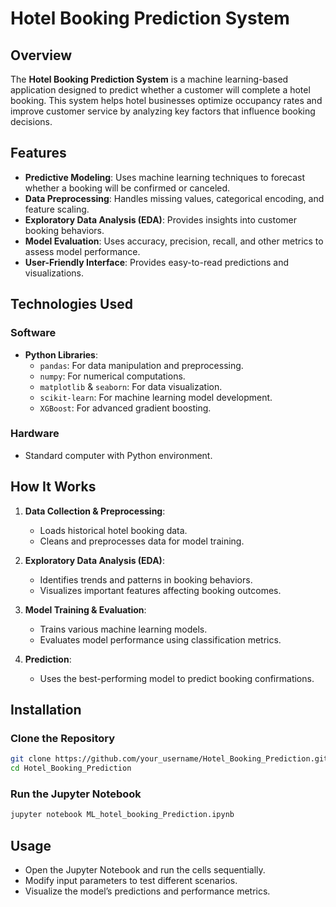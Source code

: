 # Hotel Booking Prediction System

## Overview
The **Hotel Booking Prediction System** is a machine learning-based application designed to predict whether a customer will complete a hotel booking. This system helps hotel businesses optimize occupancy rates and improve customer service by analyzing key factors that influence booking decisions.

## Features
- **Predictive Modeling**: Uses machine learning techniques to forecast whether a booking will be confirmed or canceled.
- **Data Preprocessing**: Handles missing values, categorical encoding, and feature scaling.
- **Exploratory Data Analysis (EDA)**: Provides insights into customer booking behaviors.
- **Model Evaluation**: Uses accuracy, precision, recall, and other metrics to assess model performance.
- **User-Friendly Interface**: Provides easy-to-read predictions and visualizations.

## Technologies Used
### Software
- **Python Libraries**:
  - `pandas`: For data manipulation and preprocessing.
  - `numpy`: For numerical computations.
  - `matplotlib` & `seaborn`: For data visualization.
  - `scikit-learn`: For machine learning model development.
  - `XGBoost`: For advanced gradient boosting.

### Hardware
- Standard computer with Python environment.

## How It Works
1. **Data Collection & Preprocessing**:
   - Loads historical hotel booking data.
   - Cleans and preprocesses data for model training.

2. **Exploratory Data Analysis (EDA)**:
   - Identifies trends and patterns in booking behaviors.
   - Visualizes important features affecting booking outcomes.

3. **Model Training & Evaluation**:
   - Trains various machine learning models.
   - Evaluates model performance using classification metrics.

4. **Prediction**:
   - Uses the best-performing model to predict booking confirmations.

## Installation
### Clone the Repository
```bash
git clone https://github.com/your_username/Hotel_Booking_Prediction.git
cd Hotel_Booking_Prediction
```


### Run the Jupyter Notebook
```bash
jupyter notebook ML_hotel_booking_Prediction.ipynb
```

## Usage
- Open the Jupyter Notebook and run the cells sequentially.
- Modify input parameters to test different scenarios.
- Visualize the model’s predictions and performance metrics.


